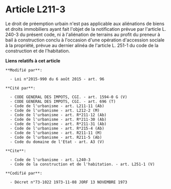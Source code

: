 # Article L211-3

Le droit de préemption urbain n'est pas applicable aux aliénations de biens et droits immobiliers ayant fait l'objet de la
notification prévue par l'article L. 240-3 du présent code, ni à l'aliénation de terrains au profit du preneur à bail à
construction conclu à l'occasion d'une opération d'accession sociale à la propriété, prévue au dernier alinéa de l'article L.
251-1 du code de la construction et de l'habitation.

**Liens relatifs à cet article**

	**Modifié par**:

	  - Loi n°2015-990 du 6 août 2015 - art. 96

	**Cité par**:

	  - CODE GENERAL DES IMPOTS, CGI. - art. 1594-0 G (V)
	  - CODE GENERAL DES IMPOTS, CGI. - art. 696 (T)
	  - Code de l'urbanisme - art. L211-11 (Ab)
	  - Code de l'urbanisme - art. L212-2 (M)
	  - Code de l'urbanisme - art. R*211-12 (Ab)
	  - Code de l'urbanisme - art. R*211-30 (Ab)
	  - Code de l'urbanisme - art. R*211-31 (Ab)
	  - Code de l'urbanisme - art. R*215-4 (Ab)
	  - Code de l'urbanisme - art. R211-11 (M)
	  - Code de l'urbanisme - art. R211-5 (Ab)
	  - Code du domaine de l'Etat - art. A3 (V)

	**Cite**:

	  - Code de l'urbanisme - art. L240-3
	  - Code de la construction et de l'habitation. - art. L251-1 (V)

	**Codifié par**:

	  - Décret n°73-1022 1973-11-08 JORF 13 NOVEMBRE 1973
